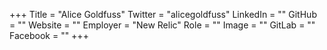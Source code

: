 +++
Title = "Alice Goldfuss"
Twitter = "alicegoldfuss"
LinkedIn = ""
GitHub = ""
Website = ""
Employer = "New Relic"
Role = ""
Image = ""
GitLab = ""
Facebook = ""
+++
